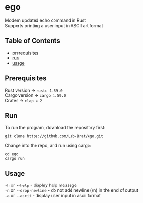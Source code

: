 # ego
Modern updated echo command in Rust  
Supports printing a user input in ASCII art format  

## Table of Contents
- [prerequisites](#prerequisites)
- [run](#run)
- [usage](#usage)

## Prerequisites
Rust version -> ```rustc 1.59.0```  
Cargo version -> ```cargo 1.59.0```  
Crates -> ```clap = 2```

## Run
To run the program, download the repository first:
```
git clone https://github.com/Lab-Brat/ego.git
```
Change into the repo, and run using cargo:
```
cd ego
cargo run
```

## Usage
```-h``` or ```--help``` - display help message  
```-n``` or ```--drop-newline``` - do not add newline (\n) in the end of output  
```-a``` or ```--ascii``` - display user input in ascii format
